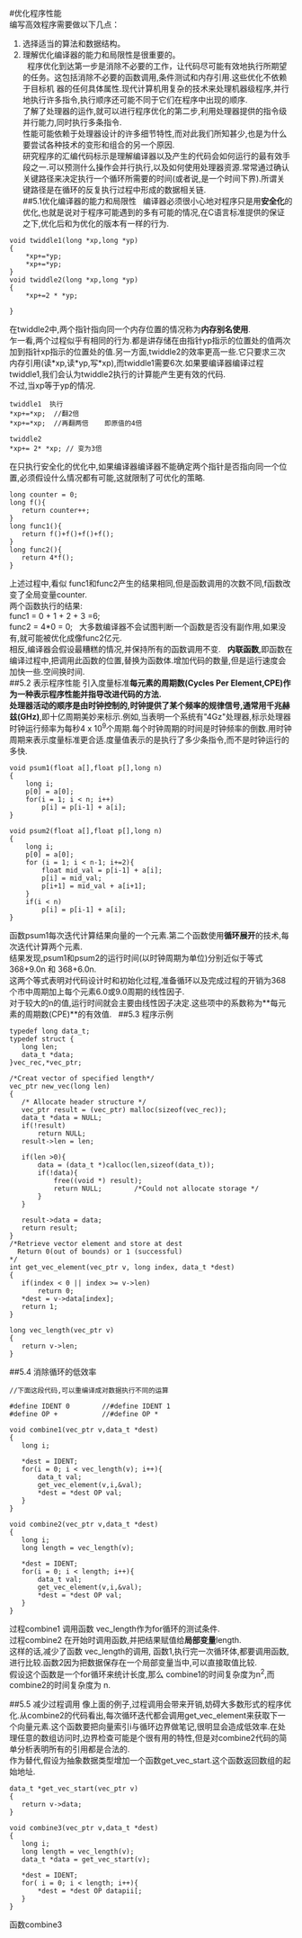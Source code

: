 #优化程序性能  
 编写高效程序需要做以下几点：  
 1. 选择适当的算法和数据结构。  
 2. 理解优化编译器的能力和局限性是很重要的。  
  
 程序优化到达第一步是消除不必要的工作，让代码尽可能有效地执行所期望的任务。这包括消除不必要的函数调用,条件测试和内存引用.这些优化不依赖于目标机  器的任何具体属性.现代计算机用复杂的技术来处理机器级程序,并行地执行许多指令,执行顺序还可能不同于它们在程序中出现的顺序.  
 了解了处理器的运作,就可以进行程序优化的第二步,利用处理器提供的指令级并行能力,同时执行多条指令.  
 性能可能依赖于处理器设计的许多细节特性,而对此我们所知甚少,也是为什么要尝试各种技术的变形和组合的另一个原因.  
 研究程序的汇编代码标示是理解编译器以及产生的代码会如何运行的最有效手段之一.可以预测什么操作会并行执行,以及如何使用处理器资源.常常通过确认关键路径来决定执行一个循环所需要的时间(或者说,是一个时间下界).所谓关键路径是在循环的反复执行过程中形成的数据相关链.  
##5.1优化编译器的能力和局限性  
 编译器必须很小心地对程序只是用**安全化**的优化,也就是说对于程序可能遇到的多有可能的情况,在C语言标准提供的保证之下,优化后和为优化的版本有一样的行为.  
```
void twiddle1(long *xp,long *yp)
{
	*xp+=*yp;
	*xp+=*yp;
}
void twiddle2(long *xp,long *yp)
{
	*xp+=2 * *yp;
	
}
```
 在twiddle2中,两个指针指向同一个内存位置的情况称为**内存别名使用**.  
 乍一看,两个过程似乎有相同的行为.都是讲存储在由指针yp指示的位置处的值两次加到指针xp指示的位置处的值.另一方面,twiddle2的效率更高一些.它只要求三次内存引用(读\*xp,读\*yp,写\*xp),而twiddle1需要6次.如果要编译器编译过程twiddle1,我们会认为twiddle2执行的计算能产生更有效的代码.  
 不过,当xp等于yp的情况.
 ```
 twiddle1  执行
 *xp+=*xp;  //翻2倍
 *xp+=*xp;  //再翻两倍    即原值的4倍
 
 twiddle2 
 *xp+= 2* *xp; // 变为3倍
 ```
 在只执行安全化的优化中,如果编译器编译器不能确定两个指针是否指向同一个位置,必须假设什么情况都有可能,这就限制了可优化的策略.  
  
 ```
 long counter = 0;
 long f(){
 	return counter++;
 }
 long func1(){
 	return f()+f()+f()+f();
 }
 long func2(){
 	return 4*f();
 }
 ```
 上述过程中,看似 func1和func2产生的结果相同,但是函数调用的次数不同,f函数改变了全局变量counter.  
 两个函数执行的结果:  
 func1 = 0 + 1 + 2 + 3 =6;  
 func2 = 4\*0 = 0;  
 大多数编译器不会试图判断一个函数是否没有副作用,如果没有,就可能被优化成像func2亿元.  
 相反,编译器会假设最糟糕的情况,并保持所有的函数调用不变.  
 **内联函数**,即函数在编译过程中,把调用此函数的位置,替换为函数体.增加代码的数量,但是运行速度会加快一些.空间换时间.  
##5.2 表示程序性能
 引入度量标准**每元素的周期数(Cycles Per Element,CPE)**作为一种表示程序性能并指导改进代码的方法.  
 处理器活动的顺序是由时钟控制的,时钟提供了某个频率的规律信号,通常用**千兆赫兹(GHz)**,即十亿周期美妙来标示.例如,当表明一个系统有"4Gz"处理器,标示处理器时钟运行频率为每秒4 x 10<sup>9</sup>个周期.每个时钟周期的时间是时钟频率的倒数.用时钟周期来表示度量标准更合适.度量值表示的是执行了多少条指令,而不是时钟运行的多快.  
```
void psum1(float a[],float p[],long n)
{
 	long i;
	p[0] = a[0];
	for(i = 1; i < n; i++)
		p[i] = p[i-1] + a[i];
}

void psum2(float a[],float p[],long n)
{
	long i;
	p[0] = a[0];
	for (i = 1; i < n-1; i+=2){
		float mid_val = p[i-1] + a[i];
		p[i] = mid_val;
		p[i+1] = mid_val + a[i+1];
	}
	if(i < n)
		p[i] = p[i-1] + a[i];
}
 ```
 函数psum1每次迭代计算结果向量的一个元素.第二个函数使用**循环展开**的技术,每次迭代计算两个元素.  
 结果发现,psum1和psum2的运行时间(以时钟周期为单位)分别近似于等式368+9.0n 和 368+6.0n.  
 这两个等式表明对代码设计时和初始化过程,准备循环以及完成过程的开销为368个市中周期加上每个元素6.0或9.0周期的线性因子.  
 对于较大的n的值,运行时间就会主要由线性因子决定.这些项中的系数称为**每元素的周期数(CPE)**的有效值.  
##5.3 程序示例
 ```
 typedef long data_t;
 typedef struct {
 	long len;
	data_t *data;
 }vec_rec,*vec_ptr;
 
 /*Creat vector of specified length*/
 vec_ptr new_vec(long len)
 {
 	/* Allocate header structure */
	vec_ptr result = (vec_ptr) malloc(sizeof(vec_rec));
	data_t *data = NULL;
	if(!result)
		return NULL;
	result->len = len;
	
	if(len >0){
		data = (data_t *)calloc(len,sizeof(data_t));
		if(!data){	
			free((void *) result);
			return NULL; 		/*Could not allocate storage */
		}
	}
	
	result->data = data;
	return result;
 }
 /*Retrieve vector element and store at dest
   Return 0(out of bounds) or 1 (successful)
 */
 int get_vec_element(vec_ptr v, long index, data_t *dest)
 {
 	if(index < 0 || index >= v->len)
		return 0;
	*dest = v->data[index];
	return 1;
 }
 
 long vec_length(vec_ptr v)
 {
 	return v->len;
 }
 ```
##5.4 消除循环的低效率
 ```
 //下面这段代码,可以重编译成对数据执行不同的运算
 
 #define IDENT 0		//#define IDENT 1
 #define OP +			//#define OP *
 
 void combine1(vec_ptr v,data_t *dest)
 {
 	long i;
	
	*dest = IDENT;
	for(i = 0; i < vec_length(v); i++){
		data_t val;
		get_vec_element(v,i,&val);
		*dest = *dest OP val;
	}
 }
 
 void combine2(vec_ptr v,data_t *dest)
 {
 	long i;
	long length = vec_length(v);
	
	*dest = IDENT;
	for(i = 0; i < length; i++){
		data_t val;
		get_vec_element(v,i,&val);
		*dest = *dest OP val;
	}
 }
 ```
 过程combine1 调用函数 vec_length作为for循环的测试条件.  
 过程combine2 在开始时调用函数,并把结果赋值给**局部变量**length.  
 这样的话,减少了函数 vec_length的调用, 函数1,执行完一次循环体,都要调用函数,进行比较.函数2因为把数据保存在一个局部变量当中,可以直接取值比较.  
 假设这个函数是一个for循环来统计长度,那么 combine1的时间复杂度为n<sup>2</sup>,而combine2的时间复杂度为 n.  
 
 ##5.5 减少过程调用
 像上面的例子,过程调用会带来开销,妨碍大多数形式的程序优化.从combine2的代码看出,每次循环迭代都会调用get_vec_element来获取下一个向量元素.这个函数要把向量索引i与循环边界做笔记,很明显会造成低效率.在处理任意的数组访问时,边界检查可能是个很有用的特性,但是对combine2代码的简单分析表明所有的引用都是合法的.  
 作为替代,假设为抽象数据类型增加一个函数get_vec_start.这个函数返回数组的起始地址.  
 ```
 data_t *get_vec_start(vec_ptr v)
 {
 	return v->data;
 }
 
 void combine3(vec_ptr v,data_t *dest)
 {
 	long i;
	long length = vec_length(v);
	data_t *data = get_vec_start(v);
	
	*dest = IDENT;
	for( i = 0; i < length; i++){
		*dest = *dest OP datapii[;
	}
 }
 ```
 函数combine3
 
 
 
